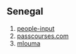 ## Senegal

1. [people-input](http://www.startupranking.com/people-input)
2. [passcourses.com](http://www.startupranking.com/passcourses-com)
3. [mlouma](http://www.startupranking.com/mlouma)

